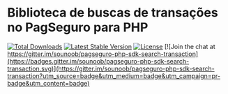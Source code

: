 # Biblioteca de buscas de transações no PagSeguro para PHP
[![Total Downloads](https://poser.pugx.org/sounoob/pagseguro-php-sdk-search-transaction/d/total.svg)](https://packagist.org/packages/sounoob/pagseguro-php-sdk-search-transaction)
[![Latest Stable Version](https://poser.pugx.org/sounoob/pagseguro-php-sdk-search-transaction/v/stable)](https://packagist.org/packages/sounoob/pagseguro-php-sdk-search-transaction)
[![License](https://poser.pugx.org/sounoob/pagseguro-php-sdk-search-transaction/license)](https://packagist.org/packages/sounoob/pagseguro-php-sdk-search-transaction) [![Join the chat at https://gitter.im/sounoob/pagseguro-php-sdk-search-transaction](https://badges.gitter.im/sounoob/pagseguro-php-sdk-search-transaction.svg)](https://gitter.im/sounoob/pagseguro-php-sdk-search-transaction?utm_source=badge&utm_medium=badge&utm_campaign=pr-badge&utm_content=badge)